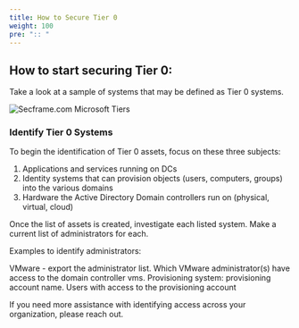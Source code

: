 ```yaml
---
title: How to Secure Tier 0
weight: 100
pre: ":: "
---
```

<!-- split into separate page all that is below -->
## How to start securing Tier 0:

Take a look at a sample of systems that may be defined as Tier 0 systems.

![Secframe.com Microsoft Tiers](</redforest/phase1/images/Tier 0 Observed Systems.png?classes=shadow&width=60pc>)

### Identify Tier 0 Systems
To begin the identification of Tier 0 assets, focus on these three subjects:
1. Applications and services running on DCs
2. Identity systems that can provision objects (users, computers, groups) into the various domains
3. Hardware the Active Directory Domain controllers run on (physical, virtual, cloud)

Once the list of assets is created, investigate each listed system. Make a current list of administrators for each. 

Examples to identify administrators:

VMware - export the administrator list. Which VMware administrator(s) have access to the domain controller vms.
Provisioning system: provisioning account name. Users with access to the provisioning account

If you need more assistance with identifying access across your organization, please reach out.